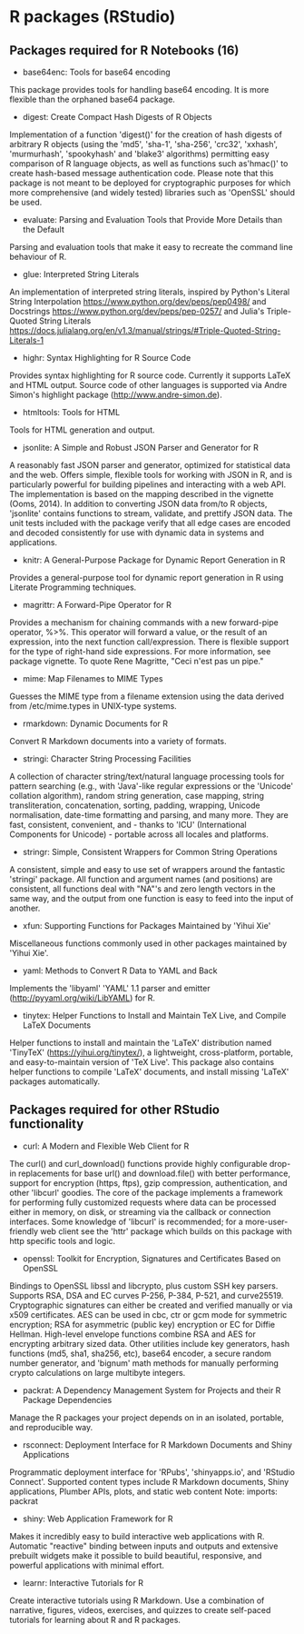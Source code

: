 # R packages (RStudio)

## Packages required for R Notebooks (16)

- base64enc: Tools for base64 encoding

This package provides tools for handling base64 encoding. It is more flexible than the orphaned base64 package.

- digest: Create Compact Hash Digests of R Objects

Implementation of a function 'digest()' for the creation of hash digests of arbitrary R objects (using the 'md5', 'sha-1', 'sha-256', 'crc32', 'xxhash', 'murmurhash', 'spookyhash' and 'blake3' algorithms) permitting easy comparison of R language objects, as well as functions such as'hmac()' to create hash-based message authentication code. Please note that this package is not meant to be deployed for cryptographic purposes for which more comprehensive (and widely tested) libraries such as 'OpenSSL' should be used.

- evaluate: Parsing and Evaluation Tools that Provide More Details than the Default

Parsing and evaluation tools that make it easy to recreate the command line behaviour of R.

- glue: Interpreted String Literals

An implementation of interpreted string literals, inspired by Python's Literal String Interpolation <https://www.python.org/dev/peps/pep0498/> and Docstrings <https://www.python.org/dev/peps/pep-0257/> and Julia's Triple-Quoted String Literals <https://docs.julialang.org/en/v1.3/manual/strings/#Triple-Quoted-String-Literals-1>

- highr: Syntax Highlighting for R Source Code

Provides syntax highlighting for R source code. Currently it supports LaTeX and HTML output. Source code of other languages is supported via Andre Simon's highlight package (<http://www.andre-simon.de>).

- htmltools: Tools for HTML

Tools for HTML generation and output.

- jsonlite: A Simple and Robust JSON Parser and Generator for R

A reasonably fast JSON parser and generator, optimized for statistical data and the web. Offers simple, flexible tools for working with JSON in R, and is particularly powerful for building pipelines and interacting with a web API. The implementation is based on the mapping described in the vignette (Ooms, 2014). In addition to converting JSON data from/to R objects, 'jsonlite' contains functions to stream, validate, and prettify JSON data. The unit tests included with the package verify that all edge cases are encoded and decoded consistently for use with dynamic data in systems and applications.

- knitr: A General-Purpose Package for Dynamic Report Generation in R

Provides a general-purpose tool for dynamic report generation in R using Literate Programming techniques.

- magrittr: A Forward-Pipe Operator for R

Provides a mechanism for chaining commands with a new forward-pipe operator, %>%. This operator will forward a value, or the result of an expression, into the next function call/expression. There is flexible support for the type of right-hand side expressions. For more information, see package vignette. To quote Rene Magritte, "Ceci n'est pas un pipe."
 
- mime: Map Filenames to MIME Types

Guesses the MIME type from a filename extension using the data derived from /etc/mime.types in UNIX-type systems.

- rmarkdown: Dynamic Documents for R

Convert R Markdown documents into a variety of formats.

- stringi: Character String Processing Facilities

A collection of character string/text/natural language processing tools for pattern searching (e.g., with 'Java'-like regular expressions or the 'Unicode' collation algorithm), random string generation, case mapping, string transliteration, concatenation, sorting, padding, wrapping, Unicode normalisation, date-time formatting and parsing, and many more. They are fast, consistent, convenient, and - thanks to 'ICU' (International Components for Unicode) - portable across all locales and platforms.

- stringr: Simple, Consistent Wrappers for Common String Operations

A consistent, simple and easy to use set of wrappers around the fantastic 'stringi' package. All function and argument names (and positions) are consistent, all functions deal with "NA"'s and zero length vectors in the same way, and the output from one function is easy to feed into the input of another.

- xfun: Supporting Functions for Packages Maintained by 'Yihui Xie'

Miscellaneous functions commonly used in other packages maintained by 'Yihui Xie'.

- yaml: Methods to Convert R Data to YAML and Back

Implements the 'libyaml' 'YAML' 1.1 parser and emitter (<http://pyyaml.org/wiki/LibYAML>) for R.

- tinytex: Helper Functions to Install and Maintain TeX Live, and Compile LaTeX Documents

Helper functions to install and maintain the 'LaTeX' distribution named 'TinyTeX' (<https://yihui.org/tinytex/>), a lightweight, cross-platform, portable, and easy-to-maintain version of 'TeX Live'. This package also contains helper functions to compile 'LaTeX' documents, and install missing 'LaTeX' packages automatically.

## Packages required for other RStudio functionality

- curl: A Modern and Flexible Web Client for R

The curl() and curl_download() functions provide highly configurable drop-in replacements for base url() and download.file() with better performance, support for encryption (https, ftps), gzip compression, authentication, and other 'libcurl' goodies. The core of the package implements a framework for performing fully customized requests where data can be processed either in memory, on disk, or streaming via the callback or connection interfaces. Some knowledge of 'libcurl' is recommended; for a more-user-friendly web client see the 'httr' package which builds on this package with http specific tools and logic.

- openssl: Toolkit for Encryption, Signatures and Certificates Based on OpenSSL

Bindings to OpenSSL libssl and libcrypto, plus custom SSH key parsers. Supports RSA, DSA and EC curves P-256, P-384, P-521, and curve25519. Cryptographic signatures can either be created and verified manually or via x509 certificates. AES can be used in cbc, ctr or gcm mode for symmetric encryption; RSA for asymmetric (public key) encryption or EC for Diffie Hellman. High-level envelope functions combine RSA and AES for encrypting arbitrary sized data. Other utilities include key generators, hash functions (md5, sha1, sha256, etc), base64 encoder, a secure random number generator, and 'bignum' math methods for manually performing crypto calculations on large multibyte integers.

- packrat: A Dependency Management System for Projects and their R Package Dependencies

Manage the R packages your project depends on in an isolated, portable, and reproducible way.

- rsconnect: Deployment Interface for R Markdown Documents and Shiny Applications

Programmatic deployment interface for 'RPubs', 'shinyapps.io', and 'RStudio Connect'. Supported content types include R Markdown documents, Shiny applications, Plumber APIs, plots, and static web content
Note: imports: packrat

- shiny: Web Application Framework for R

Makes it incredibly easy to build interactive web applications with R. Automatic "reactive" binding between inputs and outputs and extensive prebuilt widgets make it possible to build beautiful, responsive, and powerful applications with minimal effort.

- learnr: Interactive Tutorials for R

Create interactive tutorials using R Markdown. Use a combination of narrative, figures, videos, exercises, and quizzes to create self-paced tutorials for learning about R and R packages.
